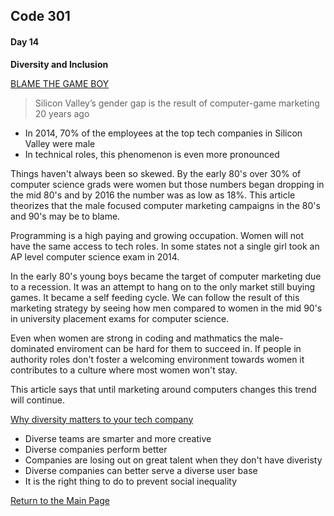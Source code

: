 ## Code 301
#### Day 14

**Diversity and Inclusion**

[BLAME THE GAME BOY](https://qz.com/911737/silicon-valleys-gender-gap-is-the-result-of-computer-game-marketing-20-years-ago/)

>Silicon Valley’s gender gap is the result of computer-game marketing 20 years ago

- In 2014, 70% of the employees at the top tech companies in Silicon Valley were male
- In technical roles, this phenomenon is even more pronounced

Things haven't always been so skewed. By the early 80's over 30% of computer science grads were women but those numbers began dropping in the mid 80's and by 2016 the number was as low as 18%. This article theorizes that the male focused computer marketing campaigns in the 80's and 90's may be to blame.

Programming is a high paying and growing occupation. Women will not have the same access to tech roles. In some states not a single girl took an AP level computer science exam in 2014.

In the early 80's young boys became the target of computer marketing due to a recession. It was an attempt to hang on to the only market still buying games. It became a self feeding cycle. We can follow the result of this marketing strategy by seeing how men compared to women in the mid 90's in university placement exams for computer science.

Even when women are strong in coding and mathmatics the male-dominated enviroment can be hard for them to succeed in. If people in authority roles don't foster a welcoming environment towards women it contributes to a culture where most women won't stay.

This article says that until marketing around computers changes this trend will continue.

[Why diversity matters to your tech company](https://www.usatoday.com/story/tech/columnist/2015/07/21/why-diversity-matters-your-tech-company/30419871/)

- Diverse teams are smarter and more creative
- Diverse companies perform better
- Companies are losing out on great talent when they don't have diveristy
- Diverse companies can better serve a diverse user base
- It is the right thing to do to prevent social inequality





[Return to the Main Page](README.md)